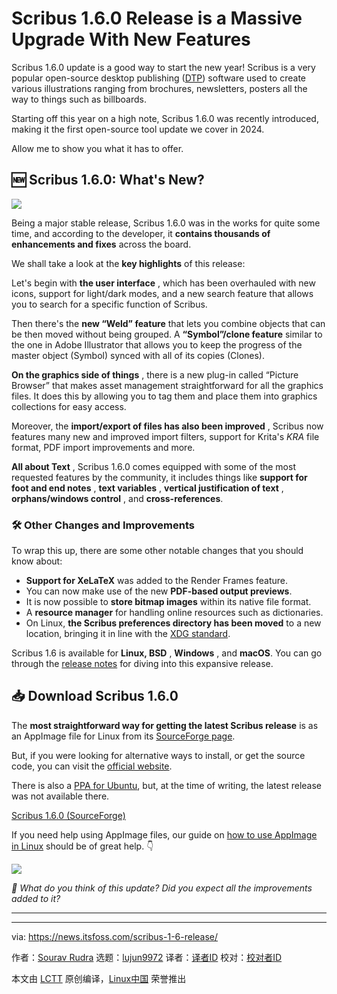 [#]: subject: "Scribus 1.6.0 Release is a Massive Upgrade With New Features"
[#]: via: "https://news.itsfoss.com/scribus-1-6-release/"
[#]: author: "Sourav Rudra https://news.itsfoss.com/author/sourav/"
[#]: collector: "lujun9972/lctt-scripts-1700446145"
[#]: translator: "geekpi"
[#]: reviewer: " "
[#]: publisher: " "
[#]: url: " "

Scribus 1.6.0 Release is a Massive Upgrade With New Features
======
Scribus 1.6.0 update is a good way to start the new year!
Scribus is a very popular open-source desktop publishing ([DTP][1]) software used to create various illustrations ranging from brochures, newsletters, posters all the way to things such as billboards.

Starting off this year on a high note, Scribus 1.6.0 was recently introduced, making it the first open-source tool update we cover in 2024.

Allow me to show you what it has to offer.

## 🆕 Scribus 1.6.0: What's New?

![][2]

Being a major stable release, Scribus 1.6.0 was in the works for quite some time, and according to the developer, it **contains thousands of enhancements and fixes** across the board.

We shall take a look at the **key highlights** of this release:

Let's begin with **the user interface** , which has been overhauled with new icons, support for light/dark modes, and a new search feature that allows you to search for a specific function of Scribus.

Then there's the **new “Weld” feature** that lets you combine objects that can be then moved without being grouped. A **“Symbol”/clone feature** similar to the one in Adobe Illustrator that allows you to keep the progress of the master object (Symbol) synced with all of its copies (Clones).

**On the graphics side of things** , there is a new plug-in called “Picture Browser” that makes asset management straightforward for all the graphics files. It does this by allowing you to tag them and place them into graphics collections for easy access.

Moreover, the **import/export of files has also been improved** , Scribus now features many new and improved import filters, support for Krita's _KRA_ file format, PDF import improvements and more.

**All about Text** , Scribus 1.6.0 comes equipped with some of the most requested features by the community, it includes things like **support for foot and end notes** , **text variables** , **vertical justification of text** , **orphans/windows control** , and **cross-references**.

### 🛠️ Other Changes and Improvements

To wrap this up, there are some other notable changes that you should know about:

  * **Support for XeLaTeX** was added to the Render Frames feature.
  * You can now make use of the new **PDF-based output previews**.
  * It is now possible to **store bitmap images** within its native file format.
  * A **resource manager** for handling online resources such as dictionaries.
  * On Linux, **the Scribus preferences directory has been moved** to a new location, bringing it in line with the [XDG standard][3].



Scribus 1.6 is available for **Linux, BSD** , **Windows** , and **macOS**. You can go through the [release notes][4] for diving into this expansive release.

## 📥 Download Scribus 1.6.0

The **most straightforward way for getting the latest Scribus release** is as an AppImage file for Linux from its [SourceForge page][5].

But, if you were looking for alternative ways to install, or get the source code, you can visit the [official website][6].

There is also a [PPA for Ubuntu][7], but, at the time of writing, the latest release was not available there.

[Scribus 1.6.0 (SourceForge)][8]

If you need help using AppImage files, our guide on [how to use AppImage in Linux][9] should be of great help. 👇

![][10]

_💬 What do you think of this update? Did you expect all the improvements added to it?_

* * *

--------------------------------------------------------------------------------

via: https://news.itsfoss.com/scribus-1-6-release/

作者：[Sourav Rudra][a]
选题：[lujun9972][b]
译者：[译者ID](https://github.com/译者ID)
校对：[校对者ID](https://github.com/校对者ID)

本文由 [LCTT](https://github.com/LCTT/TranslateProject) 原创编译，[Linux中国](https://linux.cn/) 荣誉推出

[a]: https://news.itsfoss.com/author/sourav/
[b]: https://github.com/lujun9972
[1]: https://en.wikipedia.org/wiki/Desktop_publishing
[2]: https://news.itsfoss.com/content/images/2024/01/Scribus_1.6.png
[3]: https://specifications.freedesktop.org/basedir-spec/basedir-spec-0.6.html
[4]: https://www.scribus.net/scribus-1-6-0-released/
[5]: https://sourceforge.net/projects/scribus/files/scribus/
[6]: https://www.scribus.net/downloads/
[7]: https://launchpad.net/~scribus/+archive/ubuntu/ppa
[8]: https://sourceforge.net/projects/scribus/files/scribus/1.6.0/
[9]: https://itsfoss.com/use-appimage-linux/
[10]: https://itsfoss.com/content/images/size/w256h256/2022/12/android-chrome-192x192.png
